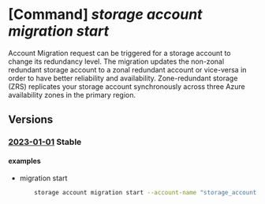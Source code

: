 # [Command] _storage account migration start_

Account Migration request can be triggered for a storage account to change its redundancy level. The migration updates the non-zonal redundant storage account to a zonal redundant account or vice-versa in order to have better reliability and availability. Zone-redundant storage (ZRS) replicates your storage account synchronously across three Azure availability zones in the primary region.

## Versions

### [2023-01-01](/Resources/mgmt-plane/L3N1YnNjcmlwdGlvbnMve30vcmVzb3VyY2Vncm91cHMve30vcHJvdmlkZXJzL21pY3Jvc29mdC5zdG9yYWdlL3N0b3JhZ2VhY2NvdW50cy97fS9zdGFydGFjY291bnRtaWdyYXRpb24=/2023-01-01.xml) **Stable**

<!-- mgmt-plane /subscriptions/{}/resourcegroups/{}/providers/microsoft.storage/storageaccounts/{}/startaccountmigration 2023-01-01 -->

#### examples

- migration start
    ```bash
        storage account migration start --account-name "storage_account_name" -g "resource_group_name" --sku Standard_ZRS --name default --no-wait
    ```
